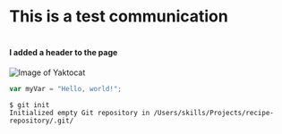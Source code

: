 # <h1> This is a test communication </h1>

# <h4> I added a header to the page </h4>
![Image of Yaktocat](https://octodex.github.com/images/yaktocat.png)

``` javascript
var myVar = "Hello, world!";
```

```
$ git init
Initialized empty Git repository in /Users/skills/Projects/recipe-repository/.git/
```
